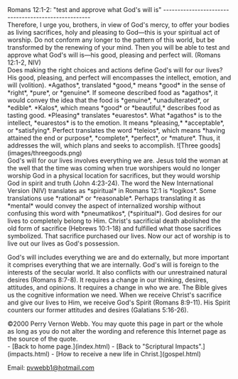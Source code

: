  <head> <title>(PVW) Romans 12:1-2: "test and approve what God's will is"</title> <meta content="IE=9" http-equiv="X-UA-Compatible"></meta> <link href="css/page_style.css" rel="stylesheet" type="text/css"></link> </head><body><div class="page_style"> Romans 12:1-2: "test and approve what God's will is"
----------------------------------------------------

<div class="p">Therefore, I urge you, brothers, in view of God's mercy, to offer your bodies as living sacrifices, holy and pleasing to God—this is your spiritual act of worship. Do not conform any longer to the pattern of this world, but be transformed by the renewing of your mind. Then you will be able to test and approve what God's will is—his good, pleasing and perfect will. (Romans 12:1-2, NIV)

</div><div class="p">Does making the right choices and actions define God's will for our lives? His good, pleasing, and perfect will encompasses the intellect, emotion, and will (volition). *Agathos*, translated *good,* means *good* in the sense of *right*, *pure*, or *genuine*. If someone described food as *agathos*, it would convey the idea that the food is *genuine*, *unadulterated*, or *edible*. *Kalos*, which means *good* or *beautiful,* describes food as tasting good. *Pleasing* translates *euarestos*. What *agathos* is to the intellect, *euarestos* is to the emotion. It means *pleasing,* *acceptable*, or *satisfying*. Perfect translates the word *teleios*, which means *having attained the end or purpose*, *complete*, *perfect*, or *mature*. Thus, it addresses the will, which plans and seeks to accomplish.
 ![Three goods](images/threegoods.png)</div>God's will for our lives involves everything we are. Jesus told the woman at the well that the time was coming when true worshipers would no longer worship God in a physical location for sacrifices, but they would worship God in spirit and truth (John 4:23-24). The word the New International Version (NIV) translates as *spiritual* in Romans 12:1 is *logikos*. Some translations use *rational* or *reasonable*. Perhaps translating it as *mental* would convey the aspect of internalized worship without confusing this word with *pneumatikos*, (*spiritual*). God desires for our lives to completely belong to Him. Christ's sacrificial death abolished the old form of sacrifice (Hebrews 10:1-18) and fulfilled what those sacrifices symbolized. That sacrifice purchased our lives. Now our act of worship is to live out our lives as God's possession.

God's will includes everything we are and do externally, but more important it comprises everything that we are internally. God's will is foreign to the interests of the secular world. It also conflicts with our unrestrained natural desires (Romans 8:7-8). It requires a change in our thinking, desires, attitudes, and opinions. It requires a change in who we are. The Bible gives us the cognitive information we need. When we receive Christ's sacrifice and give our lives to Him, we receive God's Spirit (Romans 8:9-11). His Spirit counters our former attitudes and desires (Galatians 5:16-26).

<div class="copy">©2000 Perry Vernon Webb. You may quote this page in part or the whole as long as you do not alter the wording and reference this Internet page as the source of the quote.</div> </div>- [Back to home page.](index.html)
- [Back to "Scriptural Impacts".](impacts.html)
- [How to receive a new life in Christ.](gospel.html)

Email: [pvwebb1@hotmail.com](mailto:pvwebb1@hotmail.com)

